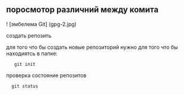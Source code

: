  ## поросмотор различний между комита 
! [эмбелема Git] (gpg-2.jpg)


создать репозить 

 для того что бы создать новые репозиторий нужно для того что бы находиятсь в папке:
 
       git init


  проверка состояние репозитов

      git status





